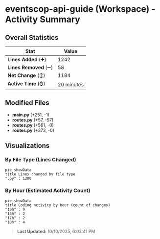 # eventscop-api-guide (Workspace) - Activity Summary 

## Overall Statistics

| Stat                   | Value                                                             |
| ---------------------- | ----------------------------------------------------------------- |
| **Lines Added** (➕)   | 1242                                          |
| **Lines Removed** (➖) | 58                                        |
| **Net Change** (↕)    | 1184                |
| **Active Time** (⌚)   | 20 minutes |


## Modified Files
- **main.py** (+251, -1)
- **routes.py** (+57, -57)
- **routes.py** (+561, -0)
- **routes.py** (+373, -0)

## Visualizations

### By File Type (Lines Changed)

```mermaid
pie showData
title Lines changed by file type
".py" : 1300
```

### By Hour (Estimated Activity Count)

```mermaid
pie showData
title Coding activity by hour (count of changes)
"10h" : 9
"16h" : 2
"17h" : 2
"18h" : 4
```


> **Last Updated:** 10/10/2025, 6:03:41 PM